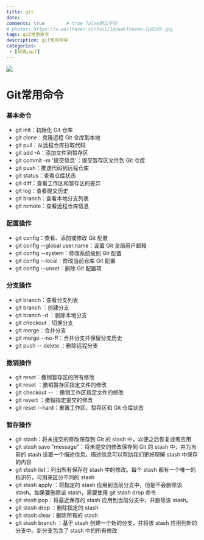 ```yaml
---
title: git
date: 
comments: true        # true false默认不写
# photos: https://w.wallhaven.cc/full/1p/wallhaven-1pd1o9.jpg
tags: git常用命令
description: git常用命令
categories: 
 - [前端,git]
---
```

![](https://w.wallhaven.cc/full/1p/wallhaven-1pd1o9.jpg)
# Git常用命令

###  基本命令

- git init：初始化 Git 仓库
- git clone：克隆远程 Git 仓库到本地
- git pull：从远程仓库拉取代码
- git add -A：添加文件到暂存区
- git commit -m '提交信息'：提交暂存区文件到 Git 仓库
- git push：推送代码到远程仓库
- git status：查看仓库状态
- git diff：查看工作区和暂存区的差异
- git log：查看提交历史
- git branch：查看本地分支列表
- git remote：查看远程仓库信息

### 配置操作

- git config：查看、添加或修改 Git 配置
- git config --global user.name<username>：设置 Git 全局用户邮箱
- git config --system：修改系统级别 Git 配置
- git config --local：修改当前仓库 Git 配置
- git config --unset：删除 Git 配置项

### 分支操作

- git branch：查看分支列表
- git branch <branchname>：创建分支
- git branch -d <branchname>：删除本地分支
- git checkout：切换分支
- git merge：合并分支
- git merge --no-ff：合并分支并保留分支历史
- git push <remote> -- delete <branchname>：删除远程分支

### 撤销操作

- git reset：撤销暂存区的所有修改
- git reset <filename>：撤销暂存区指定文件的修改
- git checkout -- <filename>：撤销工作区指定文件的修改
- git revert <commit>：撤销指定提交的修改
- git reset --hard：重置工作区、暂存区和 Git 仓库状态

### 暂存操作

- git stash：将未提交的修改保存到 Git 的 stash 中，以便之后恢复或者应用
- git stash save "message"：将未提交的修改保存到 Git 的 stash 中，并为当前的 stash 设置一个描述信息。描述信息可以帮助我们更好理解 stash 中保存的内容
- git stash list：列出所有保存在 stash 中的修改。每个 stash 都有一个唯一的标识符，可用来区分不同的 stash
- git stash apply <stash> ：将指定的 stash 应用到当前分支中，但是不会删除该 stash。如果要删除该 stash，需要使用 git stash drop 命令
- git stash pop：将最近保存的 stash 应用到当前分支中，并删除该 stash。
- git stash drop <stash>：删除指定的 stash
- git stash clear：删除所有的 stash
- git stash branch <branchname>：基于 stash 创建一个新的分支，并将该 stash 应用到新的分支中。新分支包含了 stash 中的所有修改


